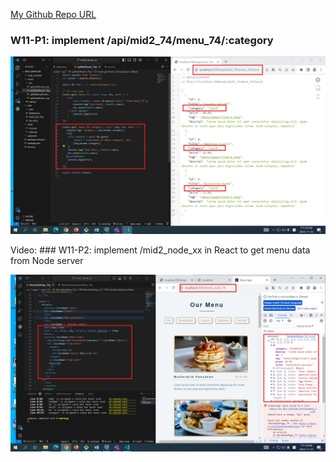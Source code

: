 [My Github Repo URL](https://github.com/CHEN211410674/1121-wp1-demo-211410674.git)

### W11-P1: implement /api/mid2_74/menu_74/:category

![](w11-p1.png)

Video: ### W11-P2: implement /mid2_node_xx in React to get menu data from Node server

![](w11-p2.png)
